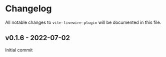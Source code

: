 # Changelog

All notable changes to `vite-livewire-plugin` will be documented in this file.


## v0.1.6 - 2022-07-02

Initial commit
